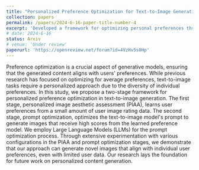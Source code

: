 ```yaml
---
title: "Personalized Preference Optimization for Text-to-Image Generation using Large Language Models"
collection: papers
permalink: /papers/2024-6-16-paper-title-number-4
excerpt: 'Developed a framework for optimizing personal preferences through in-context learning, utilizing the PIAA method, introducing multi-prompt optimization, integrating comprehensive feedback, and demonstrating training-free, real-world applications.'
# date: 2024-6-16
status: Arxiv
# venue: 'Under review'
paperurl: 'https://openreview.net/forum?id=4VzHv5s0Hp'
---
```


Preference optimization is a crucial aspect of generative models, ensuring that the generated content aligns with users' preferences. While previous research has focused on optimizing for average preferences, text-to-image tasks require a personalized approach due to the diversity of individual preferences. In this study, we propose a two-stage framework for personalized preference optimization in text-to-image generation. The first stage, personalized image aesthetic assessment (PIAA), learns user preferences from a small amount of user image rating data. The second stage, prompt optimization, optimizes the text-to-image model's prompt to generate images that receive high scores from the learned preference model. We employ Large Language Models (LLMs) for the prompt optimization process. Through extensive experimentation with various configurations in the PIAA and prompt optimization stages, we demonstrate that our approach can generate novel images that align with individual user preferences, even with limited user data. Our research lays the foundation for future work on personalized content generation.
